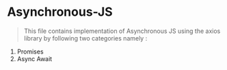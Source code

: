 # Asynchronous-JS

> This file contains implementation of Asynchronous JS using the axios library by following two categories namely : 
  1) Promises
  2) Async Await
